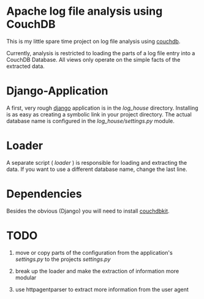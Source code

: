 # Apache log file analysis using CouchDB

This is my little spare time project on log file analysis using [couchdb][cdb].

Currently, analysis is restricted to loading the parts of a log file entry
into a CouchDB Database. All views only operate on the simple facts of the
extracted data.

# Django-Application

A first, very rough [django][dj] application is in the *log_house* directory.
Installing is as easy as creating a symbolic link in your project directory.
The actual database name is configured in the *log_house/settings.py* module.

# Loader

A separate script ( *loader* ) is responsible for loading and extracting the
data. If you want to use a different database name, change the last line.

# Dependencies

Besides the obvious (Django) you will need to install [couchdbkit][cdbkit].

# TODO

 1. move or copy parts of the configuration from the application's
     *settings.py* to the projects *settings.py*

 2. break up the loader and make the extraction of information more modular

 3. use httpagentparser to extract more information from the user agent

[cdb]: http://couchdb.apache.org
[dj]: http://www.djangoproject.com
[cdbkit]: http://www.couchdbkit.com
